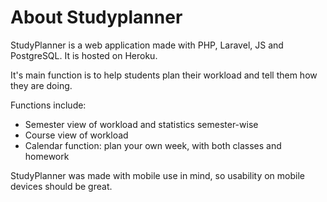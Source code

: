 
# About Studyplanner

StudyPlanner is a web application made with PHP, Laravel, JS and PostgreSQL. It is hosted on Heroku. 

It's main function is to help students plan their workload and tell them how they are doing. 

Functions include: 
* Semester view of workload and statistics semester-wise
* Course view of workload
* Calendar function: plan your own week, with both classes and homework

StudyPlanner was made with mobile use in mind, so usability on mobile devices should be great. 
